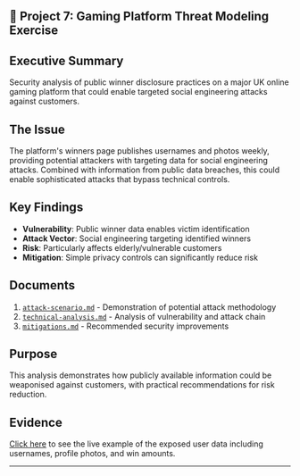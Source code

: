 ## 🎯 Project 7: Gaming Platform Threat Modeling Exercise

## Executive Summary

Security analysis of public winner disclosure practices on a major UK online gaming platform that could enable targeted social engineering attacks against customers.

## The Issue

The platform's winners page publishes usernames and photos weekly, providing potential attackers with targeting data for social engineering attacks. Combined with information from public data breaches, this could enable sophisticated attacks that bypass technical controls.

## Key Findings

- **Vulnerability**: Public winner data enables victim identification
- **Attack Vector**: Social engineering targeting identified winners
- **Risk**: Particularly affects elderly/vulnerable customers
- **Mitigation**: Simple privacy controls can significantly reduce risk

## Documents

1. [`attack-scenario.md`](attack-scenario.md) - Demonstration of potential attack methodology
2. [`technical-analysis.md`](technical-analysis.md) - Analysis of vulnerability and attack chain
3. [`mitigations.md`](mitigations.md) - Recommended security improvements

## Purpose

This analysis demonstrates how publicly available information could be weaponised against customers, with practical recommendations for risk reduction.

## Evidence

[Click here](evidence/platform-winner-information.png) to see the live example of the exposed user data including usernames, profile photos, and win amounts.

---